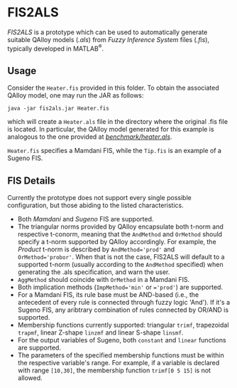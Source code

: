 # FIS2ALS

*FIS2ALS* is a prototype which can be used to automatically generate suitable QAlloy models (*.als*) from *Fuzzy Inference System* files (*.fis*), typically developed in MATLAB<sup>®</sup>.

## Usage

Consider the ```Heater.fis``` provided in this folder. To obtain the associated QAlloy model, one may run the JAR as follows:
```
java -jar fis2als.jar Heater.fis
```
which will create a ```Heater.als``` file in the directory where the original .fis file is located. In particular, the QAlloy model generated for this example is analogous to the one provided at [*benchmark/heater.als*](https://github.com/pf7/QAlloy-F/blob/main/benchmark/heater.als). 

```Heater.fis``` specifies a Mamdani FIS, while the ```Tip.fis``` is an example of a Sugeno FIS.

## FIS Details

Currently the prototype does not support every single possible configuration, but those abiding to the listed characteristics.
- Both *Mamdani* and *Sugeno* FIS are supported.
- The triangular norms provided by QAlloy encapsulate both t-norm and respective t-conorm, meaning that the ```AndMethod``` and ```OrMethod``` should specify a t-norm supported by QAlloy accordingly. For example, the *Product* t-norm is described by ```AndMethod='prod'``` and ```OrMethod='probor'```. When that is not the case, FIS2ALS will default to a supported t-norm (usually according to the ```AndMethod``` specified) when generating the .als specification, and warn the user.
- ```AggMethod``` should coincide with ```OrMethod``` in a Mamdani FIS.
- Both implication methods (```ImpMethod='min'``` or ```='prod'```) are supported.
- For a Mamdani FIS, its rule base must be AND-based (i.e., the antecedent of every rule is connected through fuzzy logic 'And'). If it's a Sugeno FIS, any aribtrary combination of rules connected by OR/AND is supported.
- Membership functions currently supported: triangular ```trimf```, trapezoidal ```trapmf```, linear Z-shape ```linzmf``` and linear S-shape ```linsmf```.
- For the output variables of Sugeno, both ```constant``` and ```linear``` functions are supported.
- The parameters of the specified membership functions must be within the respective variable's range. For example, if a variable is declared with range ```[10,30]```, the membership function ```trimf[0 5 15]``` is not allowed.

